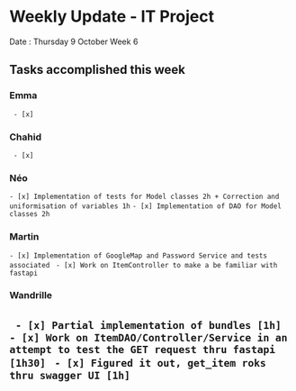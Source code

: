 # Weekly Update - IT Project

Date : Thursday 9 October
Week 6

## Tasks accomplished this week

### Emma

` - [x]`

### Chahid

` - [x]`

### Néo 

` - [x] Implementation of tests for Model classes 2h + Correction and uniformisation of variables 1h `
` - [x] Implementation of DAO for Model classes 2h `

### Martin

` - [x] Implementation of GoogleMap and Password Service and tests associated `
` - [x] Work on ItemController to make a be familiar with fastapi`

### Wandrille

` - [x] Partial implementation of bundles [1h]`
` - [x] Work on ItemDAO/Controller/Service in an attempt to test the GET request thru fastapi [1h30]`
` - [x] Figured it out, get_item roks thru swagger UI [1h]`
---
